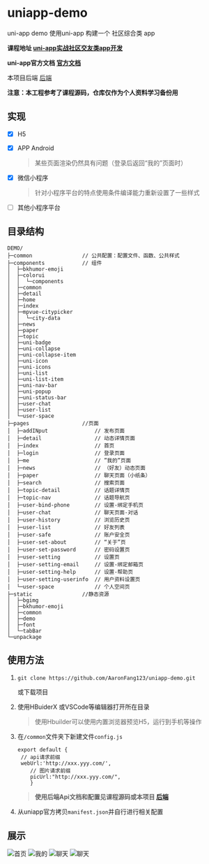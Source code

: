 # uniapp-demo
uni-app demo
使用uni-app 构建一个 社区综合类 app

**课程地址 [uni-app实战社区交友类app开发](https://study.163.com/course/introduction.htm?courseId=1209188809#/courseDetail?tab=1)**

**uni-app官方文档 [官方文档](https://uniapp.dcloud.io/)**

本项目后端 [后端](https://github.com/AaronFang123/uni-app-demo-backend)

**注意：本工程参考了课程源码，仓库仅作为个人资料学习备份用**

## 实现

* [x] H5

* [x] APP Android

  > 某些页面渲染仍然具有问题（登录后返回“我的”页面时）

* [x] 微信小程序

  > 针对小程序平台的特点使用条件编译能力重新设置了一些样式

* [ ] 其他小程序平台

## 目录结构

```
DEMO/
├─common				// 公共配置：配置文件、函数、公共样式
├─components			// 组件
│  ├─bkhumor-emoji
│  ├─colorui
│  │  └─components
│  ├─common
│  ├─detail
│  ├─home
│  ├─index
│  ├─mpvue-citypicker
│  │  └─city-data
│  ├─news
│  ├─paper
│  ├─topic
│  ├─uni-badge
│  ├─uni-collapse
│  ├─uni-collapse-item
│  ├─uni-icon
│  ├─uni-icons
│  ├─uni-list
│  ├─uni-list-item
│  ├─uni-nav-bar
│  ├─uni-popup
│  ├─uni-status-bar
│  ├─user-chat
│  ├─user-list
│  └─user-space
├─pages					//页面
│  ├─addINput				// 发布页面
│  ├─detail					// 动态详情页面
│  ├─index					// 首页
│  ├─login					// 登录页面
│  ├─me						// ”我的”页面
│  ├─news					// （好友）动态页面
│  ├─paper					// 聊天页面（小纸条）
│  ├─search					// 搜索页面
│  ├─topic-detail			// 话题详情页
│  ├─topic-nav				// 话题导航页
│  ├─user-bind-phone		// 设置-绑定手机页
│  ├─user-chat				// 聊天页面-对话
│  ├─user-history			// 浏览历史页
│  ├─user-list				// 好友列表
│  ├─user-safe				// 账户安全页
│  ├─user-set-about			// “关于”页
│  ├─user-set-password		// 密码设置页
│  ├─user-setting			// 设置页
│  ├─user-setting-email		// 设置-绑定邮箱页
│  ├─user-setting-help		// 设置-帮助页
│  ├─user-setting-userinfo  // 用户资料设置页
│  └─user-space				// 个人空间页
├─static				//静态资源
│  ├─bgimg
│  ├─bkhumor-emoji
│  ├─common
│  ├─demo
│  ├─font
│  └─tabBar
└─unpackage

```

## 使用方法

1. `git clone https://github.com/AaronFang123/uniapp-demo.git `

   或下载项目

2. 使用HBuiderX 或VSCode等编辑器打开所在目录

   > 使用Hbuilder可以使用内置浏览器预览H5，运行到手机等操作

3. 在`/common`文件夹下新建文件`config.js`

   ```
   export default {
   	// api请求前缀
   	webUrl:'http://xxx.yyy.com/',
       // 图片请求前缀
       picUrl:"http://xxx.yyy.com/",
       }
   ```

   > **使用后端Api文档和配置见课程源码或本项目 [后端](https://github.com/AaronFang123/uni-app-demo-backend)**

4. 从uniapp官方拷贝`manifest.json`并自行进行相关配置

## 展示
![首页](https://raw.githubusercontent.com/AaronFang123/uniapp-demo/master/demo_pic/index.jpg)
![我的](https://raw.githubusercontent.com/AaronFang123/uniapp-demo/master/demo_pic/me.jpg)
![聊天](https://raw.githubusercontent.com/AaronFang123/uniapp-demo/master/demo_pic/chat.jpg)
![聊天](https://raw.githubusercontent.com/AaronFang123/uniapp-demo/master/demo_pic/news.jpg)
